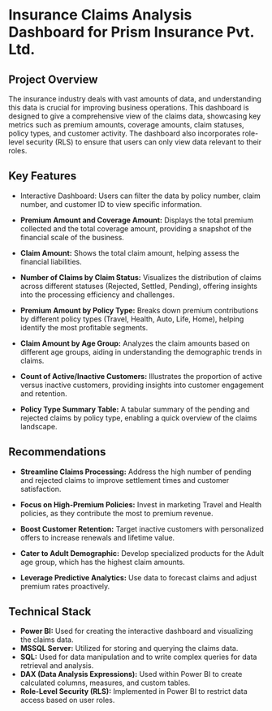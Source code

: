 # Insurance Claims Analysis Dashboard for Prism Insurance Pvt. Ltd.

## Project Overview

The insurance industry deals with vast amounts of data, and understanding this data is crucial for improving business operations. This dashboard is designed to give a comprehensive view of the claims data, showcasing key metrics such as premium amounts, coverage amounts, claim statuses, policy types, and customer activity. The dashboard also incorporates role-level security (RLS) to ensure that users can only view data relevant to their roles.

## Key Features
- Interactive Dashboard: Users can filter the data by policy number, claim number, and customer ID to view specific information.

- **Premium Amount and Coverage Amount:** Displays the total premium collected and the total coverage amount, providing a snapshot of the financial scale of the business.

- **Claim Amount:** Shows the total claim amount, helping assess the financial liabilities.

- **Number of Claims by Claim Status:** Visualizes the distribution of claims across different statuses (Rejected, Settled, Pending), offering insights into the processing efficiency and challenges.

- **Premium Amount by Policy Type:** Breaks down premium contributions by different policy types (Travel, Health, Auto, Life, Home), helping identify the most profitable segments.

- **Claim Amount by Age Group:** Analyzes the claim amounts based on different age groups, aiding in understanding the demographic trends in claims.

- **Count of Active/Inactive Customers:** Illustrates the proportion of active versus inactive customers, providing insights into customer engagement and retention.

- **Policy Type Summary Table:** A tabular summary of the pending and rejected claims by policy type, enabling a quick overview of the claims landscape.

## Recommendations

- **Streamline Claims Processing:** Address the high number of pending and rejected claims to improve settlement times and customer satisfaction.

- **Focus on High-Premium Policies:** Invest in marketing Travel and Health policies, as they contribute the most to premium revenue.

- **Boost Customer Retention:** Target inactive customers with personalized offers to increase renewals and lifetime value.

- **Cater to Adult Demographic:** Develop specialized products for the Adult age group, which has the highest claim amounts.

- **Leverage Predictive Analytics:** Use data to forecast claims and adjust premium rates proactively.

## Technical Stack 

- **Power BI:** Used for creating the interactive dashboard and visualizing the claims data.
- **MSSQL Server:** Utilized for storing and querying the claims data.
- **SQL:** Used for data manipulation and to write complex queries for data retrieval and analysis.
- **DAX (Data Analysis Expressions):** Used within Power BI to create calculated columns, measures, and custom tables.
- **Role-Level Security (RLS):** Implemented in Power BI to restrict data access based on user roles.

